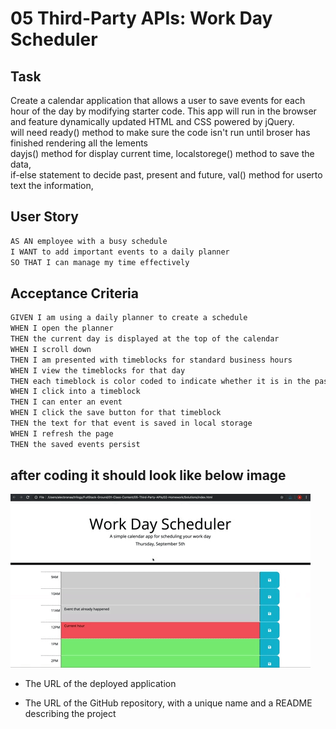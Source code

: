 # 05 Third-Party APIs: Work Day Scheduler

##  Task

Create a  calendar application that allows a user to save events for each hour of the day by modifying starter code. This app will run in the browser and feature dynamically updated HTML and CSS powered by jQuery.  
will need ready() method to make sure the code isn't run until broser has finished rendering all the lements    
dayjs() method for display current time, localstorege() method to save the data,   
if-else statement to decide past, present and future, val() method for userto text the information,



## User Story

```md
AS AN employee with a busy schedule
I WANT to add important events to a daily planner
SO THAT I can manage my time effectively
```

## Acceptance Criteria

```md
GIVEN I am using a daily planner to create a schedule
WHEN I open the planner
THEN the current day is displayed at the top of the calendar
WHEN I scroll down
THEN I am presented with timeblocks for standard business hours
WHEN I view the timeblocks for that day
THEN each timeblock is color coded to indicate whether it is in the past, present, or future
WHEN I click into a timeblock
THEN I can enter an event
WHEN I click the save button for that timeblock
THEN the text for that event is saved in local storage
WHEN I refresh the page
THEN the saved events persist
```

## after coding it should look like below image

<!-- @TODO: create ticket to review/update image) -->
![A user clicks on slots on the color-coded calendar and edits the events.](./Assets/05-third-party-apis-homework-demo.gif)


* The URL of the deployed application

* The URL of the GitHub repository, with a unique name and a README describing the project


